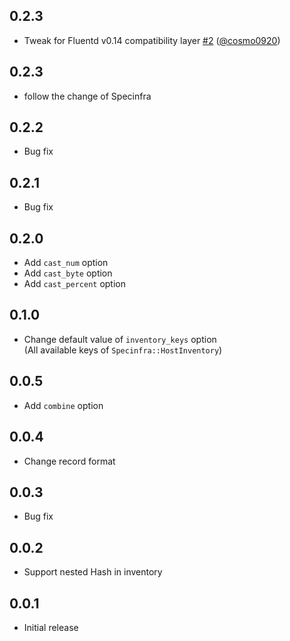 ## 0.2.3

* Tweak for Fluentd v0.14 compatibility layer [#2][] ([@cosmo0920][])

## 0.2.3

* follow the change of Specinfra

## 0.2.2

* Bug fix

## 0.2.1

* Bug fix

## 0.2.0

* Add `cast_num` option
* Add `cast_byte` option
* Add `cast_percent` option

## 0.1.0

* Change default value of `inventory_keys` option  
(All available keys of `Specinfra::HostInventory`)

## 0.0.5

* Add `combine` option

## 0.0.4

* Change record format

## 0.0.3

* Bug fix

## 0.0.2

* Support nested Hash in inventory

## 0.0.1

* Initial release

<!--- The following link definition list is generated by PimpMyChangelog --->
[#2]: https://github.com/marcy-terui/fluent-plugin-specinfra_inventory/issues/2
[@cosmo0920]: https://github.com/cosmo0920
